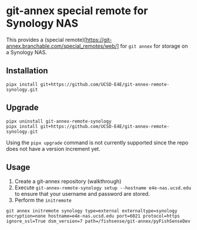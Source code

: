 # git-annex special remote for Synology NAS
This provides a (special remote)[https://git-annex.branchable.com/special_remotes/web/] for `git annex` for storage on a Synology NAS.

## Installation
```
pipx install git+https://github.com/UCSD-E4E/git-annex-remote-synology.git
```

## Upgrade
```
pipx uninstall git-annex-remote-synology
pipx install git+https://github.com/UCSD-E4E/git-annex-remote-synology.git
```
Using the `pipx upgrade` command is not currently supported since the repo does not have a version increment yet.

## Usage
1. Create a git-annex repository (walkthrough)
2. Execute `git-annex-remote-synology setup --hostname e4e-nas.ucsd.edu` to ensure that your username and password are stored.
3. Perform the `initremote`
```
git annex initremote synology type=external externaltype=synology encryption=none hostname=e4e-nas.ucsd.edu port=6021 protocol=https ignore_ssl=True dsm_version=7 path=/fishsense/git-annex/pyFishSenseDev
```